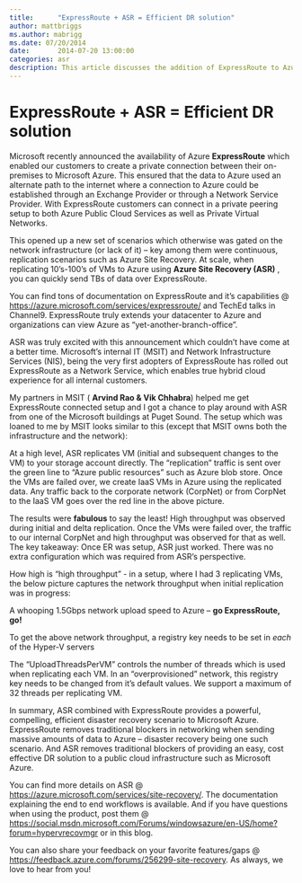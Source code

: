```yaml
---
title:      "ExpressRoute + ASR = Efficient DR solution"
author: mattbriggs
ms.author: mabrigg
ms.date: 07/20/2014
date:       2014-07-20 13:00:00
categories: asr
description: This article discusses the addition of ExpressRoute to Azure Site Recovery.
---
```

# ExpressRoute + ASR = Efficient DR solution

Microsoft recently announced the availability of Azure **ExpressRoute** which enabled our customers to create a private connection between their on-premises to Microsoft Azure. This ensured that the data to Azure used an alternate path to the internet where a connection to Azure could be established through an Exchange Provider or through a Network Service Provider. With ExpressRoute customers can connect in a private peering setup to both Azure Public Cloud Services as well as Private Virtual Networks. 

This opened up a new set of scenarios which otherwise was gated on the network infrastructure (or lack of it) – key among them were continuous, replication scenarios such as Azure Site Recovery. At scale, when replicating 10’s-100’s of VMs to Azure using **Azure Site Recovery (ASR)** , you can quickly send TBs of data over ExpressRoute. 

You can find tons of documentation on ExpressRoute and it’s capabilities @ <https://azure.microsoft.com/services/expressroute/> and TechEd talks in Channel9. ExpressRoute truly extends your datacenter to Azure and organizations can view Azure as “yet-another-branch-office”. 

ASR was truly excited with this announcement which couldn’t have come at a better time. Microsoft’s internal IT (MSIT) and Network Infrastructure Services (NIS), being the very first adopters of ExpressRoute has rolled out ExpressRoute as a Network Service, which enables true hybrid cloud experience for all internal customers. 

My partners in MSIT ( **Arvind Rao & Vik Chhabra**) helped me get ExpressRoute connected setup and I got a chance to play around with ASR from one of the Microsoft buildings at Puget Sound. The setup which was loaned to me by MSIT looks similar to this (except that MSIT owns both the infrastructure and the network): 

<!--[![image](https://msdnshared.blob.core.windows.net/media/TNBlogsFS/prod.evol.blogs.technet.com/CommunityServer.Blogs.Components.WeblogFiles/00/00/00/50/45/metablogapi/image_thumb_41A29FA3.png)](https://msdnshared.blob.core.windows.net/media/TNBlogsFS/prod.evol.blogs.technet.com/CommunityServer.Blogs.Components.WeblogFiles/00/00/00/50/45/metablogapi/image_148B2224.png) -->

At a high level, ASR replicates VM (initial and subsequent changes to the VM) to your storage account directly. The “replication” traffic is sent over the green line to “Azure public resources” such as Azure blob store. Once the VMs are failed over, we create IaaS VMs in Azure using the replicated data. Any traffic back to the corporate network (CorpNet) or from CorpNet to the IaaS VM goes over the red line in the above picture. 

The results were **fabulous** to say the least! High throughput was observed during initial and delta replication. Once the VMs were failed over, the traffic to our internal CorpNet and high throughput was observed for that as well. The key takeaway: Once ER was setup, ASR just worked. There was no extra configuration which was required from ASR’s perspective. 

How high is “high throughput” - in a setup, where I had 3 replicating VMs, the below picture captures the network throughput when initial replication was in progress:  

<!--[![Network throughput when initial replication was in progress](https://msdnshared.blob.core.windows.net/media/TNBlogsFS/prod.evol.blogs.technet.com/CommunityServer.Blogs.Components.WeblogFiles/00/00/00/50/45/metablogapi/clip_image0015_thumb_1D797C9A.jpg)](https://msdnshared.blob.core.windows.net/media/TNBlogsFS/prod.evol.blogs.technet.com/CommunityServer.Blogs.Components.WeblogFiles/00/00/00/50/45/metablogapi/clip_image0015_374B2218.jpg)-->

A whooping 1.5Gbps network upload speed to Azure – **go ExpressRoute, go!**

To get the above network throughput, a registry key needs to be set in *each* of the Hyper-V servers

<!--[![clip_image001](https://msdnshared.blob.core.windows.net/media/TNBlogsFS/prod.evol.blogs.technet.com/CommunityServer.Blogs.Components.WeblogFiles/00/00/00/50/45/metablogapi/clip_image001_thumb_70BCF16D.jpg)](https://msdnshared.blob.core.windows.net/media/TNBlogsFS/prod.evol.blogs.technet.com/CommunityServer.Blogs.Components.WeblogFiles/00/00/00/50/45/metablogapi/clip_image001_0A8E96EC.jpg)-->

The “UploadThreadsPerVM” controls the number of threads which is used when replicating each VM. In an “overprovisioned” network, this registry key needs to be changed from it’s default values. We support a maximum of 32 threads per replicating VM. 

In summary, ASR combined with ExpressRoute provides a powerful, compelling, efficient disaster recovery scenario to Microsoft Azure. ExpressRoute removes traditional blockers in networking when sending massive amounts of data to Azure – disaster recovery being one such scenario. And ASR removes traditional blockers of providing an easy, cost effective DR solution to a public cloud infrastructure such as Microsoft Azure. 

You can find more details on ASR @ <https://azure.microsoft.com/services/site-recovery/>. The documentation explaining the end to end workflows is available. And if you have questions when using the product, post them @ <https://social.msdn.microsoft.com/Forums/windowsazure/en-US/home?forum=hypervrecovmgr> or in this blog. 

You can also share your feedback on your favorite features/gaps @ <https://feedback.azure.com/forums/256299-site-recovery>. As always, we love to hear from you!
